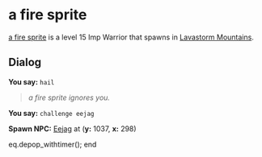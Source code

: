 # a fire sprite



[a fire sprite](/npc/27113) is a level 15 Imp Warrior that spawns in [Lavastorm Mountains](/zone/27).



## Dialog

**You say:** `hail`



>*a fire sprite ignores you.*

**You say:** `challenge eejag`



**Spawn NPC:**  [Eejag](/npc/27119) at (**y:** 1037, **x:** 298)


eq.depop_withtimer();
end
